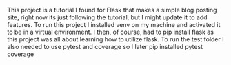 This project is a tutorial I found for Flask that makes a simple blog posting site, right now its just following the tutorial, but I might update it to add features. To run this project I installed venv on my machine and activated it to be in a virtual environment. I then, of course, had to pip install flask as this project was all about learning how to utilize flask. To run the test folder I also needed to use pytest and coverage so I later pip installed pytest coverage
